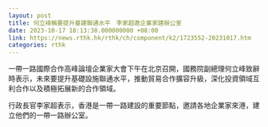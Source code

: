 ```yaml
---
layout: post
title: 何立峰稱要提升基建聯通水平　李家超邀企業家建辦公室
date: 2023-10-17 18:13:38.000000000 +08:00
link: https://news.rthk.hk/rthk/ch/component/k2/1723552-20231017.htm
categories: rthk
---
```


一帶一路國際合作高峰論壇企業家大會下午在北京召開，國務院副總理何立峰致辭時表示，未來要提升基礎設施聯通水平，推動貿易合作擴容升級，深化投資領域互利合作以及積極拓展新的合作領域。

行政長官李家超表示，香港是一帶一路建設的重要節點，邀請各地企業家來港，建立他們的一帶一路辦公室。

